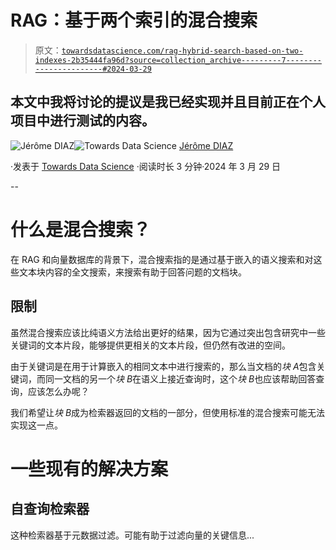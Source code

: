 # RAG：基于两个索引的混合搜索

> 原文：[`towardsdatascience.com/rag-hybrid-search-based-on-two-indexes-2b35444fa96d?source=collection_archive---------7-----------------------#2024-03-29`](https://towardsdatascience.com/rag-hybrid-search-based-on-two-indexes-2b35444fa96d?source=collection_archive---------7-----------------------#2024-03-29)

## 本文中我将讨论的提议是我已经实现并且目前正在个人项目中进行测试的内容。

[](https://medium.com/@jerome.o.diaz?source=post_page---byline--2b35444fa96d--------------------------------)![Jérôme DIAZ](https://medium.com/@jerome.o.diaz?source=post_page---byline--2b35444fa96d--------------------------------)[](https://towardsdatascience.com/?source=post_page---byline--2b35444fa96d--------------------------------)![Towards Data Science](https://towardsdatascience.com/?source=post_page---byline--2b35444fa96d--------------------------------) [Jérôme DIAZ](https://medium.com/@jerome.o.diaz?source=post_page---byline--2b35444fa96d--------------------------------)

·发表于 [Towards Data Science](https://towardsdatascience.com/?source=post_page---byline--2b35444fa96d--------------------------------) ·阅读时长 3 分钟·2024 年 3 月 29 日

--

# 什么是混合搜索？

在 RAG 和向量数据库的背景下，混合搜索指的是通过基于嵌入的语义搜索和对这些文本块内容的全文搜索，来搜索有助于回答问题的文档块。

## 限制

虽然混合搜索应该比纯语义方法给出更好的结果，因为它通过突出包含研究中一些关键词的文本片段，能够提供更相关的文本片段，但仍然有改进的空间。

由于关键词是在用于计算嵌入的相同文本中进行搜索的，那么当文档的*块 A*包含关键词，而同一文档的另一个*块 B*在语义上接近查询时，这个*块 B*也应该帮助回答查询，应该怎么办呢？

我们希望让*块 B*成为检索器返回的文档的一部分，但使用标准的混合搜索可能无法实现这一点。

# 一些现有的解决方案

## 自查询检索器

这种检索器基于元数据过滤。可能有助于过滤向量的关键信息...
